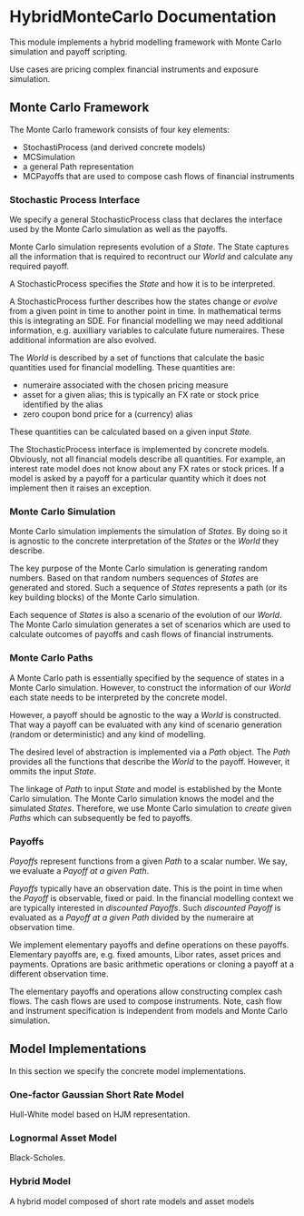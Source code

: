 # HybridMonteCarlo Documentation

This module implements a hybrid modelling framework with Monte Carlo simulation and payoff scripting.

Use cases are pricing complex financial instruments and exposure simulation.

## Monte Carlo Framework

The Monte Carlo framework consists of four key elements:

  - StochastiProcess (and derived concrete models)
  - MCSimulation
  - a general Path representation
  - MCPayoffs that are used to compose cash flows of financial instruments
  
### Stochastic Process Interface

We specify a general StochasticProcess class that declares the interface used by the Monte Carlo simulation as well as the payoffs.

Monte Carlo simulation represents evolution of a *State*. The State captures all the information that is required to recontruct our *World* and calculate any required payoff. 

A StochasticProcess specifies the *State* and how it is to be interpreted.

A StochasticProcess further describes how the states change or *evolve* from a given point in time to another point in time. In mathematical terms this is integrating an SDE. For financial modelling we may need additional information, e.g. auxilliary variables to calculate future numeraires. These additional information are also evolved.

The *World* is described by a set of functions that calculate the basic quantities used for financial modelling. These quantities are:

  - numeraire associated with the chosen pricing measure
  - asset for a given alias; this is typically an FX rate or stock price identified by the alias
  - zero coupon bond price for a (currency) alias

These quantities can be calculated based on a given input *State*.
  
The StochasticProcess interface is implemented by concrete models. Obviously, not all financial models describe all quantities. For example, an interest rate model does not know about any FX rates or stock prices. If a model is asked by a payoff for a particular quantity which it does not implement then it raises an exception.

### Monte Carlo Simulation

Monte Carlo simulation implements the simulation of *States*. By doing so it is agnostic to the concrete interpretation of the *States* or the *World* they describe.

The key purpose of the Monte Carlo simulation is generating random numbers. Based on that random numbers sequences of *States* are generated and stored. Such a sequence of *States* represents a path (or its key building blocks) of the Monte Carlo simulation.

Each sequence of *States* is also a scenario of the evolution of our *World*. The Monte Carlo simulation generates a set of scenarios which are used to calculate outcomes of payoffs and cash flows of financial instruments.

### Monte Carlo Paths

A Monte Carlo path is essentially specified by the sequence of states in a Monte Carlo simulation. However, to construct the information of our *World* each state needs to be interpreted by the concrete model.

However, a payoff should be agnostic to the way a *World* is constructed. That way a payoff can be evaluated with any kind of scenario generation (random or deterministic) and any kind of modelling.

The desired level of abstraction is implemented via a *Path* object. The *Path* provides all the functions that describe the *World* to the payoff. However, it ommits the input *State*. 

The linkage of *Path* to input *State* and model is established by the Monte Carlo simulation. The Monte Carlo simulation knows the model and the simulated *States*. Therefore, we use Monte Carlo simulation to *create* given *Paths* which can subsequently be fed to payoffs.

### Payoffs

*Payoffs* represent functions from a given *Path* to a scalar number. We say, we evaluate a *Payoff at a given Path*.

*Payoffs* typically have an observation date. This is the point in time when the *Payoff* is observable, fixed or paid. In the financial modelling context we are typically interested in *discounted Payoffs*. Such *discounted Payoff* is evaluated as a *Payoff at a given Path* divided by the numeraire at observation time.

We implement elementary payoffs and define operations on these payoffs. Elementary payoffs are, e.g. fixed amounts, Libor rates, asset prices and payments. Oprations are basic arithmetic operations or cloning a payoff at a different observation time.

The elementary payoffs and operations allow constructing complex cash flows. The cash flows are used to compose instruments. Note, cash flow and instrument specification is independent from models and Monte Carlo simulation.

## Model Implementations

In this section we specify the concrete model implementations.

### One-factor Gaussian Short Rate Model

Hull-White model based on HJM representation.

### Lognormal Asset Model

Black-Scholes.

### Hybrid Model

A hybrid model composed of short rate models and asset models










